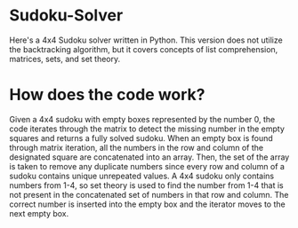 # Sudoku-Solver
Here's a 4x4 Sudoku solver written in Python. This version does not utilize the backtracking algorithm, but it covers concepts of list comprehension, matrices, sets, and set theory.

# How does the code work? 
Given a 4x4 sudoku with empty boxes represented by the number 0, the code iterates through the matrix to detect the missing number in the empty squares and returns a fully solved sudoku. When an empty box is found through matrix iteration, all the numbers in the row and column of the designated square are concatenated into an array. Then, the set of the array is taken to remove any duplicate numbers since every row and column of a sudoku contains unique unrepeated values. A 4x4 sudoku only contains numbers from 1-4, so set theory is used to find the number from 1-4 that is not present in the concatenated set of numbers in that row and column. The correct number is inserted into the empty box and the iterator moves to the next empty box. 
